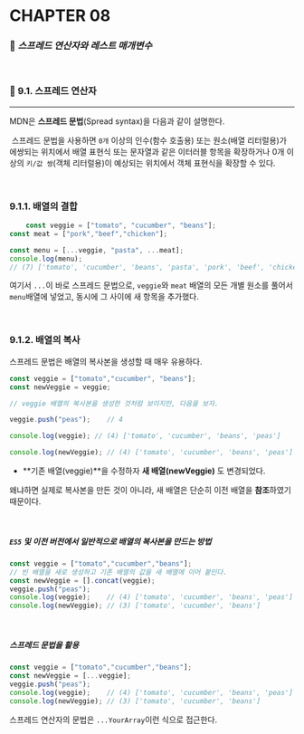 #  CHAPTER 08

###  :pencil: ***스프레드 연산자와 레스트 매개변수***

<br>

### :page_facing_up: 9.1. 스프레드 연산자

---

MDN은 **스프레드 문법**(Spread syntax)을 다음과 같이 설명한다.

​	스프레드 문법을 사용하면 `0개` 이상의 인수(함수 호출용) 또는 원소(배열 리터럴용)가 에쌍되는 위치에서 배열 표현식 또는 문자열과 같은 이터러블 항목을 확장하거나 0개 이상의 `키/값 쌍`(객체 리터럴용)이 예상되는 위치에서 객체 표현식을 확장할 수 있다.

<br>

### 9.1.1. 배열의 결합

```javascript
	const veggie = ["tomato", "cucumber", "beans"];
const meat = ["pork","beef","chicken"];

const menu = [...veggie, "pasta", ...meat];
console.log(menu);
// (7) ['tomato', 'cucumber', 'beans', 'pasta', 'pork', 'beef', 'chicken']
```

여기서 `...`이 바로 스프레드 문법으로, `veggie`와 `meat` 배열의 모든 개별 원소를 풀어서 `menu`배열에 넣었고, 동시에 그 사이에 새 항목을 추가했다.

<br>

### 9.1.2. 배열의 복사

스프레드 문법은 배열의 복사본을 생성할 때 매우 유용하다.

```javascript
const veggie = ["tomato","cucumber", "beans"];
const newVeggie = veggie;

// veggie 배열의 복사본을 생성한 것처럼 보이지만, 다음을 보자.

veggie.push("peas");	// 4

console.log(veggie); // (4) ['tomato', 'cucumber', 'beans', 'peas']

console.log(newVeggie);	// (4) ['tomato', 'cucumber', 'beans', 'peas']
```

- **기존 배열(veggie)**을 수정하자 **새 배열(newVeggie)** 도 변경되었다.

왜냐하면 실제로 복사본을 만든 것이 아니라, 새 배열은 단순히 이전 배열을 **참조**하였기 때문이다.

<br>

##### `ES5` 및 이전 버전에서 일반적으로 배열의 복사본을 만드는 방법

```javascript
const veggie = ["tomato","cucumber","beans"];
// 빈 배열을 새로 생성하고 기존 배열의 값을 새 배열에 이어 붙인다.
const newVeggie = [].concat(veggie);
veggie.push("peas");
console.log(veggie);	// (4) ['tomato', 'cucumber', 'beans', 'peas']
console.log(newVeggie);	// (3) ['tomato', 'cucumber', 'beans']
```

<br>

##### 스프레드 문법을 활용

```javascript
const veggie = ["tomato","cucumber","beans"];
const newVeggie = [...veggie];
veggie.push("peas");
console.log(veggie);	// (4) ['tomato', 'cucumber', 'beans', 'peas']
console.log(newVeggie);	// (3) ['tomato', 'cucumber', 'beans']
```

스프레드 연산자의 문법은 `...YourArray`이런 식으로 접근한다. 
